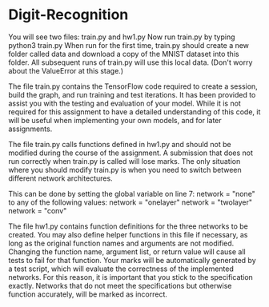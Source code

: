 # Digit-Recognition

You   will   see   two   files:   train.py      and      hw1.py Now   run      train.py      by   typing
python3   train.py
When   run   for   the   first   time,      train.py      should   create   a   new   folder   called      data      and   download   a copy   of   the   MNIST   dataset   into   this   folder.   All   subsequent   runs   of      train.py      will   use   this   local data.   (Don't   worry   about   the      ValueError      at   this   stage.)

The   file      train.py      contains   the   TensorFlow   code   required   to   create   a   session,   build   the   graph, and   run   training   and   test   iterations.   It   has   been   provided   to   assist   you   with   the   testing   and evaluation   of   your   model.   While   it   is   not   required   for   this   assignment   to   have   a   detailed understanding   of   this   code,   it   will   be   useful   when   implementing   your   own   models,   and   for   later assignments.

The   file      train.py      calls   functions   defined   in   hw1.py      and   should   not   be   modified   during   the course   of   the   assignment.   A   submission   that   does   not   run   correctly   when      train.py      is   called   will lose   marks.   The   only   situation   where   you   should   modify      train.py      is   when   you   need   to   switch between   different   network   architectures.  

This   can   be   done   by   setting   the   global   variable   on   line 7:
network   =   "none"
to   any   of   the   following   values: network   =   "onelayer"
network   =   "twolayer"
network   =   "conv"


The   file      hw1.py      contains   function   definitions   for   the   three   networks   to   be   created.   You   may   also define   helper   functions   in   this   file   if   necessary,   as   long   as   the   original   function   names   and arguments   are   not   modified.   Changing   the   function   name,   argument   list,   or   return   value   will cause   all   tests   to   fail   for   that   function.   Your   marks   will   be   automatically   generated   by   a   test script,   which   will   evaluate   the   correctness   of   the   implemented   networks.   For   this   reason,   it   is important   that   you   stick   to   the   specification   exactly.   Networks   that   do   not   meet   the   specifications but   otherwise   function   accurately,   will   be   marked   as   incorrect.
